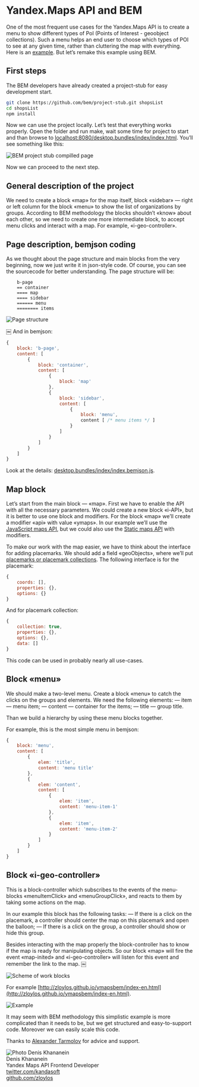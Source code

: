 # Yandex.Maps API and BEM

One of the most frequent use cases for the Yandex.Maps API is to create a menu to show different types of PoI (Points of Interest - geoobject collections). Such a menu helps an end user to choose which types of POI to see at any given time, rather than cluttering the map with everything. Here is an [example](http://dimik.github.com/ymaps/examples/group-menu/menu03.html). But let’s remake this example using BEM.

## First steps
The BEM developers have already created a project-stub for easy development start.

````bash
git clone https://github.com/bem/project-stub.git shopsList
cd shopsList
npm install
````

Now we can use the project locally. Let’s test that everything works properly. Open the folder and run make, wait some time for project to start and than browse to [localhost:8080/desktop.bundles/index/index.html](http://localhost:8080/desktop.bundles/index/index.html). You’ll see something like this:

<img src="http://zloylos.me/other/imgs/ymapsbem/project_stub.png" alt="BEM project stub compilled page" border="0"/>

Now we can proceed to the next step.

## General description of the project

We need to create a block «map» for the map itself, block «sidebar» — right or left column for the block «menu» to show the list of organizations by groups. According to BEM methodology the blocks shouldn’t «know» about each other, so we need to create one more intermediate block, to accept menu clicks and interact with a map. For example, «i-geo-controller».

## Page description, bemjson coding

As we thought about the page structure and main blocks from the very beginning, now we just write it in json-style code. Of course, you can see the sourcecode for better understanding. The page structure will be:

````
    b-page
    == container
    ==== map
    ==== sidebar
    ====== menu
    ======== items
````

<img src="http://zloylos.me/other/imgs/ymapsbem/index_bemjson.png" alt="Page structure">

￼
And in bemjson:
````js
{
    block: 'b-page',
    content: [
        {
            block: 'container',
            content: [
                {
                    block: 'map'
                },
                {
                    block: 'sidebar',
                    content: [
                        {
                            block: 'menu',
                            content [ /* menu items */ ]
                        }
                    ]
                }
            ]
        }
    ]
}
````

Look at the details: [desktop.bundles/index/index.bemjson.js](https://github.com/zloylos/ymaps-and-bem/blob/master/desktop.bundles/index-en/index-en.bemjson.js).

## Map block

Let’s start from the main block — «map». First we have to enable the API with all the necessary parameters. We could create a new block «i-API», but it is better to use one block and modifiers. For the block «map» we’ll create a modifier «api» with value «ymaps». In our example we’ll use the [JavaScript maps API](http://api.yandex.ru/maps/doc/jsapi/), but we could also use the [Static maps API](http://api.yandex.ru/maps/doc/staticapi/) with modifiers.

To make our work with the map easier, we have to think about the interface for adding placemarks. We should add a field «geoObjects», where we’ll put [placemarks or placemark collections](http://api.yandex.com/maps/doc/jsapi/2.x/dg/concepts/geoobjects.xml). The following interface is for the placemark:

````js
{
    coords: [],
    properties: {},
    options: {}
}
````

And for placemark collection:
````js
{
    collection: true,
    properties: {},
    options: {},
    data: []
}
````
This code can be used in probably nearly all use-cases.

## Block «menu»

We should make a two-level menu. Create a block «menu» to catch the clicks on the groups and elements. We need the following elements:
— item — menu item;
— content — container for the items;
— title — group title.

Than we build a hierarchy by using these menu blocks together.

For example, this is the most simple menu in bemjson:
````js
{
    block: 'menu',
    content: [
        {
            elem: 'title',
            content: 'menu title'
        },
        {
            elem: 'content',
            content: [
                {
                    elem: 'item',
                    content: 'menu-item-1'
                },
                {
                    elem: 'item',
                    content: 'menu-item-2'
                }
            ]
        }
    ]
}
````

## Block «i-geo-controller»

This is a block-controller which subscribes to the events of the menu-blocks «menuItemClick» and «menuGroupClick», and reacts to them by taking some actions on the map.

In our example this block has the following tasks:
— If there is a click on the placemark, a controller should center the map on this placemark and open the balloon;
— If there is a click on the group, a controller should show or hide this group.

Besides interacting with the map properly the block-controller has to know if the map is ready for manipulating objects. So our block «map» will fire the event «map-inited» and «i-geo-controller» will listen for this event and remember the link to the map.
￼

<img src="http://zloylos.me/other/imgs/ymapsbem/blocks_scheme-en.png" alt="Scheme of work blocks">


For example [http://zloylos.github.io/ymapsbem/index-en.html](http://zloylos.github.io/ymapsbem/index-en.html).

<img src="http://zloylos.me/other/imgs/ymapsbem/ready-en.png" alt="Example">

It may seem with BEM methodology this simplistic example is more complicated than it needs to be, but we get structured and easy-to-support code. Moreover we can easily scale this code.

Thanks to [Alexander Tarmolov](http://twitter.com/tarmolov) for advice and support.

<!--(Begin) Article author block-->
<div class="article-author">
    <div class="article-author__photo">
        <img class="article-author__pictures" src="http://zloylos.me/other/imgs/ymapsbem/denis.png" alt="Photo Denis Khananein">
    </div>
    <div class="article-author__info">
        <div class="article-author__row">
             <span class="article-author__name">Denis Khananein
        </div>
        <div class="article-author__row">
            Yandex Maps API Frontend Developer
        </div>
        <div class="article-author__row">
             <a class="article-author__social-icon b-link" target="_blank" href="http://twitter.com/kandasoft">twitter.com/kandasoft</a>
        </div>
        <div class="article-author__row">
             <a class="article-author__social-icon b-link" target="_blank" href="http://github.com/zloylos">github.com/zloylos</a>
        </div>
    </div>
</div>
<!--(End) Article author block-->
